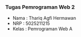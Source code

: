 ### Tugas Pemrograman Web 2
- Nama  : Thariq Agfi Hermawan
- NRP   : 5025211215
- Kelas : Pemrograman Web A
